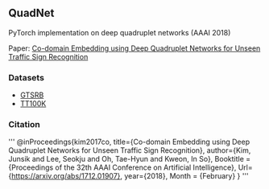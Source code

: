 ## QuadNet
PyTorch implementation on deep quadruplet networks (AAAI 2018)

Paper: [Co-domain Embedding using Deep Quadruplet Networks for Unseen Traffic Sign Recognition](https://arxiv.org/pdf/1712.01907.pdf) 


### Datasets
+ [GTSRB](http://benchmark.ini.rub.de/?section=gtsrb&subsection=dataset)
+ [TT100K](http://cg.cs.tsinghua.edu.cn/traffic-sign/)


### Citation
'''
@inProceedings{kim2017co,
    title={Co-domain Embedding using Deep Quadruplet Networks for Unseen Traffic Sign Recognition},
    author={Kim, Junsik and Lee, Seokju and Oh, Tae-Hyun and Kweon, In So},
    Booktitle = {Proceedings of the 32th AAAI Conference on Artificial Intelligence},
    Url={https://arxiv.org/abs/1712.01907},
    year={2018},
    Month = {February}
}
'''
